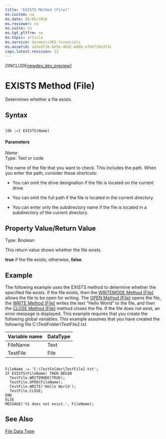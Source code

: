 ```yaml
---
title: "EXISTS Method (File)"
ms.custom: na
ms.date: 06/05/2016
ms.reviewer: na
ms.suite: na
ms.tgt_pltfrm: na
ms.topic: article
ms.service: dynamics365-financials
ms.assetid: aa5edf16-0e5e-4bd2-bd8b-e7e6f3da3f3c
caps.latest.revision: 12
---
```


[!INCLUDE[newdev_dev_preview](../includes/newdev_dev_preview.md)]

# EXISTS Method (File)
Determines whether a file exists.  
  
## Syntax  
  
```  
  
[Ok :=] EXISTS(Name)  
```  
  
#### Parameters  
 *Name*  
 Type: Text or code  
  
 The name of the file that you want to check. This includes the path. When you enter the path, consider these shortcuts:  
  
-   You can omit the drive designation if the file is located on the current drive.  
  
-   You can omit the full path if the file is located in the current directory.  
  
-   You can enter only the subdirectory name if the file is located in a subdirectory of the current directory.  
  
## Property Value/Return Value  
 Type: Boolean  
  
 This return value shows whether the file exists.  
  
 **true** if the file exists; otherwise, **false**.  
  
## Example  
 The following example uses the EXISTS method to determine whether the specified file exists. If the file exists, then the [WRITEMODE Method \(File\)](devenv-WRITEMODE-Method-File.md) allows the file to be open for writing. The [OPEN Method \(File\)](devenv-OPEN-Method-File.md) opens the file, the [WRITE Method \(File\)](devenv-WRITE-Method-File.md) writes the text “Hello World” to the file, and then the [CLOSE Method \(File\)](devenv-CLOSE-Method-File.md) method closes the file. If the file does not exist, an error message is displayed. This example requires that you create the following global variables. This example assumes that you have created the following file C:\\TestFolder\\TestFile2.txt.  
  
|Variable name|DataType|  
|-------------------|--------------|  
|FileName|Text|  
|TestFile|File|  
  
```  
  
FileName := 'C:\TestFolder\TestFile2.txt';  
IF EXISTS(FileName) THEN BEGIN  
  TestFile.WRITEMODE(TRUE);  
  TestFile.OPEN(FileName);  
  TestFile.WRITE('Hello World');  
  TestFile.CLOSE;  
END  
ELSE  
MESSAGE('%1 does not exist.', FileName);  
```  
  
## See Also  
 [File Data Type](../datatypes/devenv-File-Data-Type.md)
